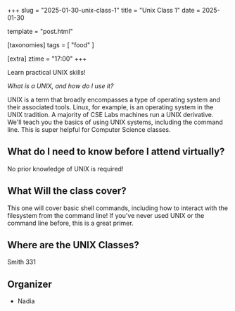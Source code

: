 +++
slug = "2025-01-30-unix-class-1"
title = "Unix Class 1"
date = 2025-01-30

template = "post.html"

[taxonomies]
tags = [ "food" ]

[extra]
ztime = "17:00"
+++

Learn practical UNIX skills!

<!-- more -->

*What is a UNIX, and how do I use it?*

UNIX is a term that broadly encompasses a type of operating system and their associated tools. Linux, for example, is an operating system
in the UNIX tradition. A majority of CSE Labs machines run a UNIX derivative. We'll teach you the basics of using UNIX systems, including
the command line. This is super helpful for Computer Science classes.

## What do I need to know before I attend virtually?

No prior knowledge of UNIX is required!

## What Will the class cover?

This one will cover basic shell commands, including how to interact with the filesystem from the command line!
If you've never used UNIX or the command line before, this is a great primer.

## Where are the UNIX Classes?

Smith 331

## Organizer
* Nadia

